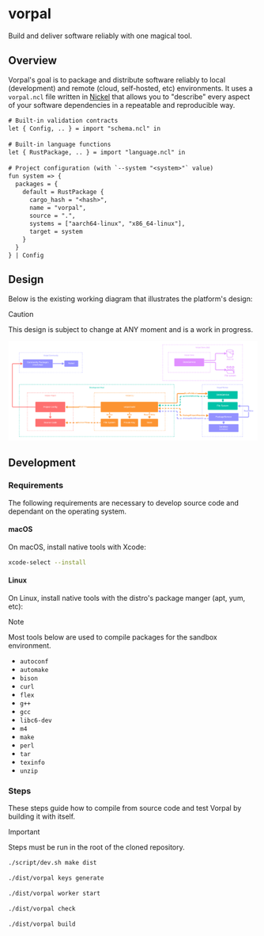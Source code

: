 # vorpal

Build and deliver software reliably with one magical tool.

## Overview

Vorpal's goal is to package and distribute software reliably to local (development) and remote (cloud, self-hosted, etc) environments. It uses a `vorpal.ncl` file written in [Nickel](https://nickel-lang.org/) that allows you to "describe" every aspect of your software dependencies in a repeatable and reproducible way.

```nickel
# Built-in validation contracts
let { Config, .. } = import "schema.ncl" in

# Built-in language functions
let { RustPackage, .. } = import "language.ncl" in

# Project configuration (with `--system "<system>"` value)
fun system => {
  packages = {
    default = RustPackage {
      cargo_hash = "<hash>",
      name = "vorpal",
      source = ".",
      systems = ["aarch64-linux", "x86_64-linux"],
      target = system
    }
  }
} | Config
```

## Design

Below is the existing working diagram that illustrates the platform's design:

> [!CAUTION]
> This design is subject to change at ANY moment and is a work in progress.

![vorpal](./vorpal.png)

## Development

### Requirements

The following requirements are necessary to develop source code and dependant on the operating system.

#### macOS

On macOS, install native tools with Xcode:

```bash
xcode-select --install
```

#### Linux

On Linux, install native tools with the distro's package manger (apt, yum, etc):

> [!NOTE]
> Most tools below are used to compile packages for the sandbox environment.

- `autoconf`
- `automake`
- `bison`
- `curl`
- `flex`
- `g++`
- `gcc`
- `libc6-dev`
- `m4`
- `make`
- `perl`
- `tar`
- `texinfo`
- `unzip`

### Steps

These steps guide how to compile from source code and test Vorpal by building it with itself.

> [!IMPORTANT]
> Steps must be run in the root of the cloned repository.

```bash
./script/dev.sh make dist
```

```bash
./dist/vorpal keys generate
```

```bash
./dist/vorpal worker start
```

```bash
./dist/vorpal check
```

```bash
./dist/vorpal build
```
